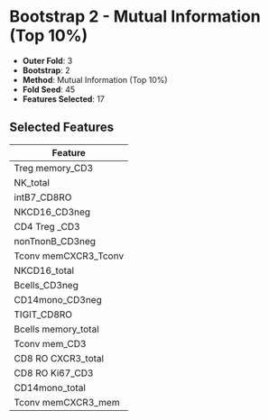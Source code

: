 # Bootstrap 2 - Mutual Information (Top 10%)

- **Outer Fold**: 3
- **Bootstrap**: 2
- **Method**: Mutual Information (Top 10%)
- **Fold Seed**: 45
- **Features Selected**: 17

## Selected Features

| Feature |
|---------|
| Treg memory_CD3 |
| NK_total |
| intB7_CD8RO |
| NKCD16_CD3neg |
| CD4 Treg _CD3 |
| nonTnonB_CD3neg |
| Tconv memCXCR3_Tconv |
| NKCD16_total |
| Bcells_CD3neg |
| CD14mono_CD3neg |
| TIGIT_CD8RO |
| Bcells memory_total |
| Tconv mem_CD3 |
| CD8 RO CXCR3_total |
| CD8  RO Ki67_CD3 |
| CD14mono_total |
| Tconv memCXCR3_mem |
